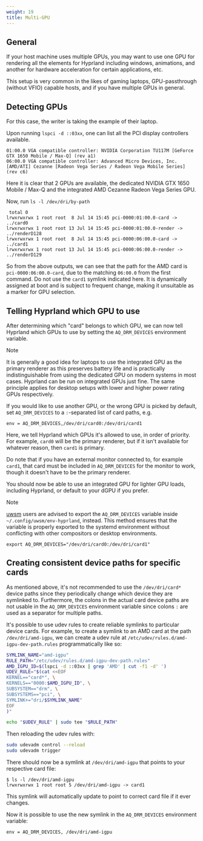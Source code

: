 ```yaml
---
weight: 19
title: Multi-GPU
---
```


## General

If your host machine uses multiple GPUs, you may want to use one GPU
for rendering all the elements for Hyprland including windows, animations, and
another for hardware acceleration for certain applications, etc.

This setup is very common in the likes of gaming laptops, GPU-passthrough
(without VFIO) capable hosts, and if you have multiple GPUs in general.

## Detecting GPUs

For this case, the writer is taking the example of their laptop.

Upon running `lspci -d ::03xx`, one can list all the PCI display controllers
available.

```plain
01:00.0 VGA compatible controller: NVIDIA Corporation TU117M [GeForce GTX 1650 Mobile / Max-Q] (rev a1)
06:00.0 VGA compatible controller: Advanced Micro Devices, Inc. [AMD/ATI] Cezanne [Radeon Vega Series / Radeon Vega Mobile Series] (rev c6)
```

Here it is clear that 2 GPUs are available, the dedicated NVIDIA GTX 1650 Mobile
/ Max-Q and the integrated AMD Cezanne Radeon Vega Series GPU.

Now, run `ls -l /dev/dri/by-path`

```plain
 total 0
lrwxrwxrwx 1 root root  8 Jul 14 15:45 pci-0000:01:00.0-card -> ../card0
lrwxrwxrwx 1 root root 13 Jul 14 15:45 pci-0000:01:00.0-render -> ../renderD128
lrwxrwxrwx 1 root root  8 Jul 14 15:45 pci-0000:06:00.0-card -> ../card1
lrwxrwxrwx 1 root root 13 Jul 14 15:45 pci-0000:06:00.0-render -> ../renderD129
```

So from the above outputs, we can see that the path for the AMD card is
`pci-0000:06:00.0-card`, due to the matching `06:00.0` from the first command.
Do not use the `card1` symlink indicated here. It is dynamically assigned at
boot and is subject to frequent change, making it unsuitable as a marker for GPU selection.

## Telling Hyprland which GPU to use

After determining which "card" belongs to which GPU, we can now tell
Hyprland which GPUs to use by setting the `AQ_DRM_DEVICES` environment variable.

> [!NOTE]
> It is generally a good idea for laptops to use the integrated GPU as the primary
> renderer as this preserves battery life and is practically indistinguishable
> from using the dedicated GPU on modern systems in most cases. Hyprland can be
> run on integrated GPUs just fine. The same principle applies for desktop setups
> with lower and higher power rating GPUs respectively.

If you would like to use another GPU, or the wrong GPU is picked by default,
set `AQ_DRM_DEVICES` to a `:`-separated list of card paths, e.g.

```plain
env = AQ_DRM_DEVICES,/dev/dri/card0:/dev/dri/card1
```

Here, we tell Hyprland which GPUs it's allowed to use, in order of priority. 
For example, `card0` will be the primary renderer, but if it isn't available for
whatever reason, then `card1` is primary.

Do note that if you have an external monitor connected to, for example `card1`,
that card must be included in `AQ_DRM_DEVICES` for the monitor to work, though
it doesn't have to be the primary renderer.

You should now be able to use an integrated GPU for lighter GPU loads,
including Hyprland, or default to your dGPU if you prefer.

> [!NOTE]
> [uwsm](../../Useful-Utilities/Systemd-start) users are advised to export the `AQ_DRM_DEVICES` variable inside `~/.config/uwsm/env-hyprland`, instead. 
> This method ensures that the variable is properly exported to the systemd environment without conflicting with other compositors or desktop environments.
> 
> ```plain
> export AQ_DRM_DEVICES="/dev/dri/card0:/dev/dri/card1"
> ```

## Creating consistent device paths for specific cards

As mentioned above, it's not recommended to use the `/dev/dri/card*` device paths since they
periodically change which device they are symlinked to. Furthermore, the colons in the actual card
device paths are not usable in the `AQ_DRM_DEVICES` environment variable since colons `:` are used
as a separator for multiple paths.

It's possible to use udev rules to create reliable symlinks to particular device cards. For example,
to create a symlink to an AMD card at the path `/dev/dri/amd-igpu`, we can create a udev rule at
`/etc/udev/rules.d/amd-igpu-dev-path.rules` programmatically like so:

```sh
SYMLINK_NAME="amd-igpu"
RULE_PATH="/etc/udev/rules.d/amd-igpu-dev-path.rules"
AMD_IGPU_ID=$(lspci -d ::03xx | grep 'AMD' | cut -f1 -d' ')
UDEV_RULE="$(cat <<EOF
KERNEL=="card*", \
KERNELS=="0000:$AMD_IGPU_ID", \
SUBSYSTEM=="drm", \
SUBSYSTEMS=="pci", \
SYMLINK+="dri/$SYMLINK_NAME"
EOF
)"

echo "$UDEV_RULE" | sudo tee "$RULE_PATH"
```
Then reloading the udev rules with:
```sh
sudo udevadm control --reload
sudo udevadm trigger
```

There should now be a symlink at `/dev/dri/amd-igpu` that points to your respective card file:
```console
$ ls -l /dev/dri/amd-igpu
lrwxrwxrwx 1 root root 5 /dev/dri/amd-igpu -> card1
```

This symlink will automatically update to point to correct card file if it ever changes.

Now it is possible to use the new symlink in the `AQ_DRM_DEVICES` environment variable:
```plain
env = AQ_DRM_DEVICES, /dev/dri/amd-igpu
```